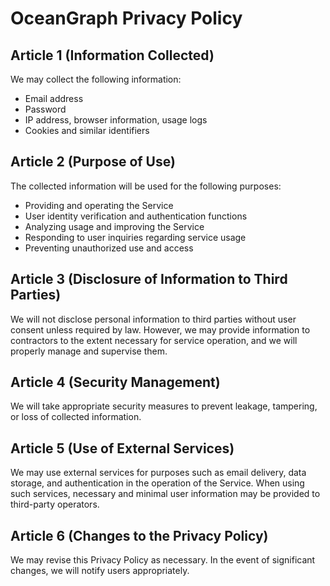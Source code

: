 # OceanGraph Privacy Policy

## Article 1 (Information Collected)

We may collect the following information:

- Email address
- Password
- IP address, browser information, usage logs
- Cookies and similar identifiers

## Article 2 (Purpose of Use)

The collected information will be used for the following purposes:

- Providing and operating the Service
- User identity verification and authentication functions
- Analyzing usage and improving the Service
- Responding to user inquiries regarding service usage
- Preventing unauthorized use and access

## Article 3 (Disclosure of Information to Third Parties)

We will not disclose personal information to third parties without user consent unless required by law. However, we may provide information to contractors to the extent necessary for service operation, and we will properly manage and supervise them.

## Article 4 (Security Management)

We will take appropriate security measures to prevent leakage, tampering, or loss of collected information.

## Article 5 (Use of External Services)

We may use external services for purposes such as email delivery, data storage, and authentication in the operation of the Service. When using such services, necessary and minimal user information may be provided to third-party operators.

## Article 6 (Changes to the Privacy Policy)

We may revise this Privacy Policy as necessary. In the event of significant changes, we will notify users appropriately.
